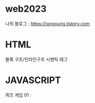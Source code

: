 # web2023

 나의 블로그 : https://jongyung.tistory.com
# HTML
블록 구조/인라인구조
시멘틱 태그

# JAVASCRIPT
퀴즈 게임 01 :


